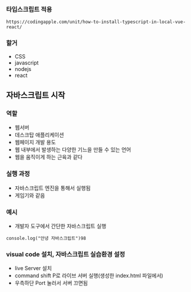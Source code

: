 ### 타입스크립트 적용

```
https://codingapple.com/unit/how-to-install-typescript-in-local-vue-react/
```

### 할거
- CSS
- javascript
- nodejs
- react

## 자바스크립트 시작

### 역할
- 웹서버
- 데스크탑 애플리케이션
- 웹페이지 개발 용도
- 웹 내부에서 발생하는 다양한 기느을 만들 수 있는 언어
- 웹을 움직이게 하는 근육과 같다

### 실행 과정
- 자바스크립트 엔진을 통해서 실행됨
- 게임기와 같음

### 예시
- 개발자 도구에서 간단한 자바스크립트 실행
```
console.log("안녕 자바스크립트")98
```

### visual code 설치, 자바스크립트 실습환경 설정
- live Server 설치
- command shift P로 라이브 서버 실행(생성한 index.html 파일에서)
- 우측하단 Port 눌러서 서버 끄면됨